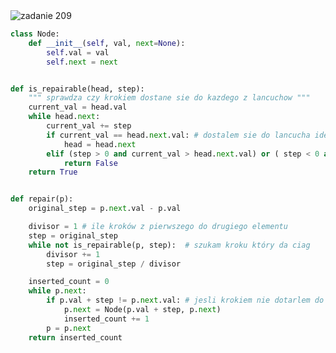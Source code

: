 <picture>
  <source srcset="../../srt/zbior_zadan/209.png" media="(prefers-color-scheme: light)">
  <source srcset="../../srt/zbior_zadan/black_209.png" media="(prefers-color-scheme: dark)">
  <img src="../../srt/zbior_zadan/black_209.png" alt="zadanie 209">
</picture>

```python
class Node:
    def __init__(self, val, next=None):
        self.val = val
        self.next = next


def is_repairable(head, step):
    """ sprawdza czy krokiem dostane sie do kazdego z lancuchow """
    current_val = head.val
    while head.next:
        current_val += step
        if current_val == head.next.val: # dostalem sie do lancucha ide do nastpnego
            head = head.next
        elif (step > 0 and current_val > head.next.val) or ( step < 0 and current_val < head.next.val): # przeszedlem
            return False
    return True


def repair(p):
    original_step = p.next.val - p.val

    divisor = 1 # ile kroków z pierwszego do drugiego elementu
    step = original_step
    while not is_repairable(p, step):  # szukam kroku który da ciag
        divisor += 1
        step = original_step / divisor

    inserted_count = 0
    while p.next:
        if p.val + step != p.next.val: # jesli krokiem nie dotarlem do nastpnego elemetu musze go dodac
            p.next = Node(p.val + step, p.next)
            inserted_count += 1
        p = p.next
    return inserted_count
```
